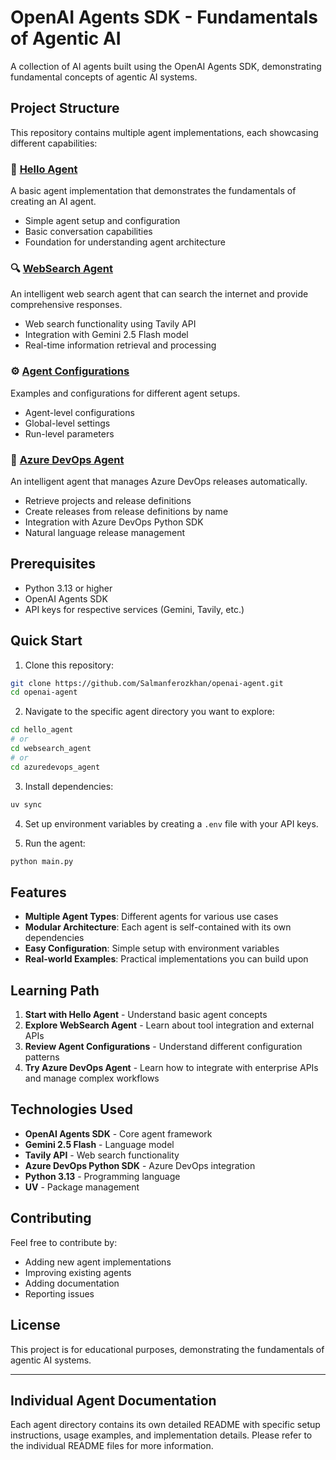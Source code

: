 # OpenAI Agents SDK - Fundamentals of Agentic AI

A collection of AI agents built using the OpenAI Agents SDK, demonstrating fundamental concepts of agentic AI systems.

## Project Structure

This repository contains multiple agent implementations, each showcasing different capabilities:

### 🤖 [Hello Agent](./hello_agent/)
A basic agent implementation that demonstrates the fundamentals of creating an AI agent.
- Simple agent setup and configuration
- Basic conversation capabilities
- Foundation for understanding agent architecture

### 🔍 [WebSearch Agent](./websearch_agent/)
An intelligent web search agent that can search the internet and provide comprehensive responses.
- Web search functionality using Tavily API
- Integration with Gemini 2.5 Flash model
- Real-time information retrieval and processing

### ⚙️ [Agent Configurations](./agent_configurations/)
Examples and configurations for different agent setups.
- Agent-level configurations
- Global-level settings
- Run-level parameters

### 🚀 [Azure DevOps Agent](./azuredevops_agent/)
An intelligent agent that manages Azure DevOps releases automatically.
- Retrieve projects and release definitions
- Create releases from release definitions by name
- Integration with Azure DevOps Python SDK
- Natural language release management

## Prerequisites

- Python 3.13 or higher
- OpenAI Agents SDK
- API keys for respective services (Gemini, Tavily, etc.)

## Quick Start

1. Clone this repository:
```bash
git clone https://github.com/Salmanferozkhan/openai-agent.git
cd openai-agent
```

2. Navigate to the specific agent directory you want to explore:
```bash
cd hello_agent
# or
cd websearch_agent
# or
cd azuredevops_agent
```

3. Install dependencies:
```bash
uv sync
```

4. Set up environment variables by creating a `.env` file with your API keys.

5. Run the agent:
```bash
python main.py
```

## Features

- **Multiple Agent Types**: Different agents for various use cases
- **Modular Architecture**: Each agent is self-contained with its own dependencies
- **Easy Configuration**: Simple setup with environment variables
- **Real-world Examples**: Practical implementations you can build upon

## Learning Path

1. **Start with Hello Agent** - Understand basic agent concepts
2. **Explore WebSearch Agent** - Learn about tool integration and external APIs
3. **Review Agent Configurations** - Understand different configuration patterns
4. **Try Azure DevOps Agent** - Learn how to integrate with enterprise APIs and manage complex workflows

## Technologies Used

- **OpenAI Agents SDK** - Core agent framework
- **Gemini 2.5 Flash** - Language model
- **Tavily API** - Web search functionality
- **Azure DevOps Python SDK** - Azure DevOps integration
- **Python 3.13** - Programming language
- **UV** - Package management

## Contributing

Feel free to contribute by:
- Adding new agent implementations
- Improving existing agents
- Adding documentation
- Reporting issues

## License

This project is for educational purposes, demonstrating the fundamentals of agentic AI systems.

---

## Individual Agent Documentation

Each agent directory contains its own detailed README with specific setup instructions, usage examples, and implementation details. Please refer to the individual README files for more information.